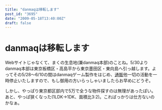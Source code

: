 ```yaml
---
title: "danmaqは移転します"
post_id: "3695"
date: "2009-05-18T13:40:00Z"
draft: false
---
```


# danmaqは移転します

Webサイトじゃなくて、まくの生息地(兼danmaq本部)のことね。5/30よりdanmaq本部は東京板橋区・高島平から東京墨田区・東向島へ引っ越します。よってその5/28～6/10の間はdanmaqゲーム製作をはじめ、[通販](http://e.danmaq.com/)他一切の活動を一時停止いたしますので、もし御用の方いらっしゃいましたらお早めにどうぞ。  
  
しかし、やっぱり東京都区部内で5万で全うな物件探すのは無理があったぽい。あと、やっぱ狭くなった(1LDK→1DK、面積比3:2)。こればっかりは仕方ないのかなぁ。
